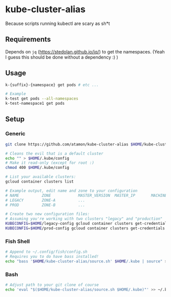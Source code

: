 # kube-cluster-alias
Because scripts running kubectl are scary as sh*t

## Requirements

Depends on `jq` (https://stedolan.github.io/jq/) to get the namespaces. (Yeah I guess this should be done without a dependency :) )

## Usage

```sh
k-{suffix}-{namespace} get pods # etc ...

# Example
k-test get pods --all-namespaces
k-test-namespace1 get pods
```

## Setup

### Generic
```sh
git clone https://github.com/atamon/kube-cluster-alias $HOME/kube-cluster-alias

# Cleans the evil that is a default cluster
echo "" > $HOME/.kube/config
# Make it read-only (except for root :)
chmod 400 $HOME/.kube/config

# List your available clusters:
gcloud container clusters list

# Example output, edit name and zone to your configuration
# NAME          ZONE            MASTER_VERSION  MASTER_IP       MACHINE_TYPE   NODE_VERSION  NUM_NODES  STATUS
# LEGACY        ZONE-A          ...
# PROD          ZONE-B          ...

# Create two new configuration files:
# Assuming you're working with two clusters "legacy" and "production"
KUBECONFIG=$HOME/legacy-config gcloud container clusters get-credentials LEGACY --zone=ZONE-A
KUBECONFIG=$HOME/prod-config gcloud container clusters get-credentials PROD --zone=ZONE-B
```

### Fish Shell
```sh
# Append to ~/.config/fish/config.sh
# Requires you to do have bass installed!
echo "bass '$HOME/kube-cluster-alias/source.sh' $HOME/.kube | source" >> ~/.config/fish/config.fish
```

### Bash
```sh
# Adjust path to your git clone of course
echo 'eval "$($HOME/kube-cluster-alias/source.sh $HOME/.kube)"' >> ~/.bash_profile
```
